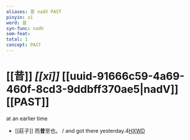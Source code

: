 ```yaml
---
aliases: 昔 nadV PAST
pinyin: xī
word: 昔
syn-func: nadV
sem-feat: 
total: 1
concept: PAST 
---
```

# [[昔]] *[[xī]]*  [[uuid-91666c59-4a69-460f-8cd3-9ddbff370ae5|nadV]] [[PAST]]
at an earlier time
 - [[莊子]] 而**昔**至也。 / and got there yesterday.4[HXWD](https://hxwd.org/textview.html?location=KR5c0126_tls_002-5a.10)